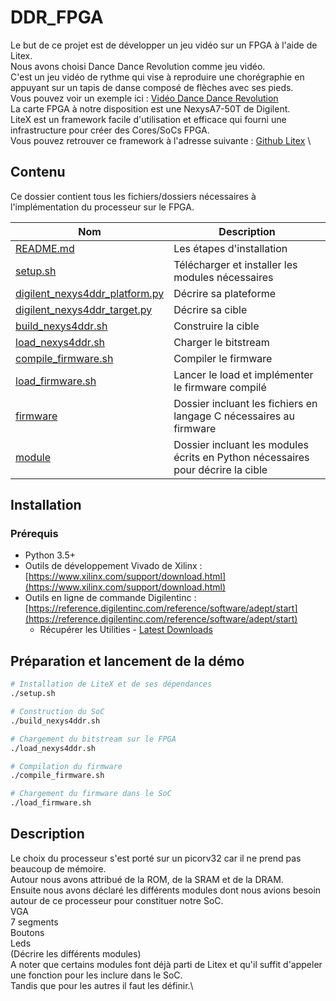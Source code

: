 # DDR_FPGA

Le but de ce projet est de développer un jeu vidéo sur un FPGA à l'aide de Litex.\
Nous avons choisi Dance Dance Revolution comme jeu vidéo.\
C'est un jeu vidéo de rythme qui vise à reproduire une chorégraphie en appuyant sur un tapis de danse composé de flèches avec ses pieds.\
Vous pouvez voir un exemple ici : [Vidéo Dance Dance Revolution](https://www.youtube.com/watch?v=T2e1tsnKkiI)\
La carte FPGA à notre disposition est une NexysA7-50T de Digilent.\
LiteX est un framework facile d'utilisation et efficace qui fourni une infrastructure pour créer des Cores/SoCs FPGA.\
Vous pouvez retrouver ce framework à l'adresse suivante : [Github Litex](https://github.com/enjoy-digital/litex) \

## Contenu

Ce dossier contient tous les fichiers/dossiers nécessaires à l'implémentation du processeur sur le FPGA.

| Nom                     | Description                                                                  |
|-------------------------|------------------------------------------------------------------------------|
| [README.md](README.md)  | Les étapes d'installation                                                    |
| [setup.sh](setup.sh)    | Télécharger et installer les modules nécessaires                             |
| [digilent_nexys4ddr_platform.py](digilent_nexys4ddr_platform.py) | Décrire sa plateforme               |
| [digilent_nexys4ddr_target.py](digilent_nexys4ddr_target.py) | Décrire sa cible                        |
| [build_nexys4ddr.sh](build_nexys4ddr.sh) | Construire la cible                                         |
| [load_nexys4ddr.sh](load_nexys4ddr.sh)      | Charger le bitstream                                     |
| [compile_firmware.sh](compile_firmware.sh)        | Compiler le firmware                               |
| [load_firmware.sh](load_firmware.sh)  | Lancer le load et implémenter le firmware compilé              |
| [firmware](firmware)    | Dossier incluant les fichiers en langage C nécessaires au firmware           |
| [module](module)    | Dossier incluant les modules écrits en Python nécessaires pour décrire la cible  |


## Installation

### Prérequis

- Python 3.5+
- Outils de développement Vivado de Xilinx : [https://www.xilinx.com/support/download.html](https://www.xilinx.com/support/download.html)
- Outils en ligne de commande Digilentinc : [https://reference.digilentinc.com/reference/software/adept/start](https://reference.digilentinc.com/reference/software/adept/start)
  - Récupérer les Utilities - [Latest Downloads](#)

## Préparation et lancement de la démo

```bash
# Installation de LiteX et de ses dépendances
./setup.sh

# Construction du SoC
./build_nexys4ddr.sh

# Chargement du bitstream sur le FPGA
./load_nexys4ddr.sh

# Compilation du firmware
./compile_firmware.sh

# Chargement du firmware dans le SoC
./load_firmware.sh
```
## Description
Le choix du processeur s'est porté sur un picorv32 car il ne prend pas beaucoup de mémoire.\
Autour nous avons attribué de la ROM, de la SRAM et de la DRAM.\
Ensuite nous avons déclaré les différents modules dont nous avions besoin autour de ce processeur pour constituer notre SoC.\
VGA\
7 segments\
Boutons\
Leds\
(Décrire les différents modules)\
A noter que certains modules font déjà parti de Litex et qu'il suffit d'appeler une fonction pour les inclure dans le SoC.\
Tandis que pour les autres il faut les définir.\


